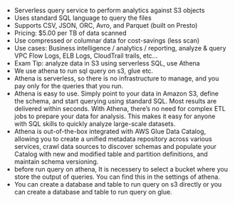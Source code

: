- Serverless query service to perform analytics against S3 objects
- Uses standard SQL language to query the files
- Supports CSV, JSON, ORC, Avro, and Parquet (built on Presto)
- Pricing: $5.00 per TB of data scanned
- Use compressed or columnar data for cost-savings (less scan)
- Use cases: Business intelligence / analytics / reporting, analyze & 
  query VPC Flow Logs, ELB Logs, CloudTrail trails, etc... 
- Exam Tip: analyze data in S3 using serverless SQL, use Athena
- We use athena to run sql query on s3, glue etc. 
- Athena is serverless, so there is no infrastructure to manage, and you pay only for the queries that you run.
- Athena is easy to use. Simply point to your data in Amazon S3, define the schema, and start querying using standard SQL. Most results are delivered within seconds. With Athena, there’s no need for complex ETL jobs to prepare your data for analysis. This makes it easy for anyone with SQL skills to quickly analyze large-scale datasets.
- Athena is out-of-the-box integrated with AWS Glue Data Catalog, allowing you to create a unified metadata repository across various services, crawl data sources to discover schemas and populate your Catalog with new and modified table and partition definitions, and maintain schema versioning.
- before run query on athena, It is necessery to select a bucket where you store the output of queries. You can find this in the settings of athena.
- You can create a database and table to run query on s3 directly or you can create a database and table to run query on glue.
